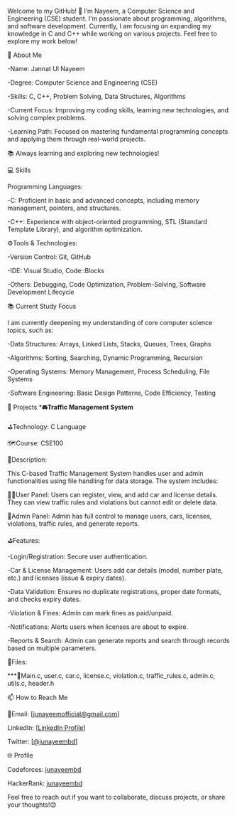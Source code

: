 Welcome to my GitHub! 👋 I’m Nayeem, a Computer Science and Engineering (CSE) student. I'm passionate about programming, algorithms, and software development. Currently, I am focusing on expanding my knowledge in C and C++ while working on various projects. Feel free to explore my work below!

📌 About Me


-Name: Jannat Ul Nayeem

-Degree: Computer Science and Engineering (CSE)

-Skills: C, C++, Problem Solving, Data Structures, Algorithms

-Current Focus: Improving my coding skills, learning new technologies, and solving complex problems.

-Learning Path: Focused on mastering fundamental programming concepts and applying them through real-world projects.

📚 Always learning and exploring new technologies!


💻 Skills
   
Programming Languages:
     
  -C: Proficient in basic and advanced concepts, including memory management, pointers, and structures.
  
  -C++: Experience with object-oriented programming, STL (Standard Template Library), and algorithm optimization.
  

⚙️Tools & Technologies:

-Version Control: Git, GitHub

-IDE: Visual Studio, Code::Blocks

-Others: Debugging, Code Optimization, Problem-Solving, Software Development Lifecycle


📚 Current Study Focus

 I am currently deepening my understanding of core computer science topics, such as:

-Data Structures: Arrays, Linked Lists, Stacks, Queues, Trees, Graphs

-Algorithms: Sorting, Searching, Dynamic Programming, Recursion

-Operating Systems: Memory Management, Process Scheduling, File Systems

-Software Engineering: Basic Design Patterns, Code Efficiency, Testing


🚀 Projects
***🚘Traffic Management System**

⛳Technology: C Language

 🗺️Course: CSE100

🚨Description:

This C-based Traffic Management System handles user and admin functionalities using file handling for data storage. The system includes:

👤👤User Panel: Users can register, view, and add car and license details. They can view traffic rules and violations but cannot edit or delete data.

👤Admin Panel: Admin has full control to manage users, cars, licenses, violations, traffic rules, and generate reports.

⛳Features:

-Login/Registration: Secure user authentication.

-Car & License Management: Users add car details (model, number plate, etc.) and licenses (issue & expiry dates).

-Data Validation: Ensures no duplicate registrations, proper date formats, and checks expiry dates.

-Violation & Fines: Admin can mark fines as paid/unpaid.

-Notifications: Alerts users when licenses are about to expire.

-Reports & Search: Admin can generate reports and search through records based on multiple parameters.

🧷Files:

***📝Main.c, user.c, car.c, license.c, violation.c, traffic_rules.c, admin.c, utils.c, header.h


📫 How to Reach Me

📩Email: [junayeemofficial@gmail.com]

LinkedIn: [[LinkedIn Profile](https://www.linkedin.com/in/junayeembd/)]

Twitter: [[@junayeembd](https://x.com/junayeembd)]


🌐 Profile

Codeforces: [junayeembd](https://codeforces.com/profile/junayeembd)

HackerRank: [junayeembd](https://www.hackerrank.com/junayeembd)


Feel free to reach out if you want to collaborate, discuss projects, or share your thoughts!😊
